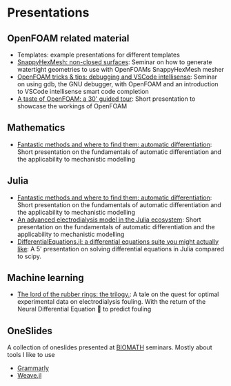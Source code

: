 # Presentations

## OpenFOAM related material

* Templates: example presentations for different templates
* [SnappyHexMesh: non-closed surfaces](https://beramos.github.io/webslides/STL-OpenFOAM/): Seminar on how to generate watertight geometries to use with OpenFOAMs SnappyHexMesh mesher
* [OpenFOAM tricks & tips: debugging and VSCode intellisense](https://beramos.github.io/webslides/OpenFOAMTrickTips1_gdb_VSCode/): Seminar on using gdb, the GNU debugger, with OpenFOAM and an introduction to VSCode intellisense smart code completion
* [A taste of OpenFOAM: a 30' guided tour](https://beramos.github.io/webslides/OpenFOAMIn30Mins/): Short presentation to showcase the workings of OpenFOAM

## Mathematics
* [Fantastic methods and where to find them: automatic differentiation](https://beramos.github.io/webslides/FantasticMethodsAndWhereToFindThem/): Short presentation on the fundamentals of automatic differentiation and the applicability to mechanistic modelling

## Julia
* [Fantastic methods and where to find them: automatic differentiation](https://beramos.github.io/webslides/FantasticMethodsAndWhereToFindThem/): Short presentation on the fundamentals of automatic differentiation and the applicability to mechanistic modelling
* [An advanced electrodialysis model in the Julia ecosystem](https://beramos.github.io/webslides/juliaCon2019/): Short presentation on the fundamentals of automatic differentiation and the applicability to mechanistic modelling
* [DifferentialEquations.jl: a differential equations suite you might actually like](https://beramos.github.io/webslides/DifferentialEquations.jl): A 5' presentation on solving differential equations in Julia compared to scipy.

## Machine learning
* [The lord of the rubber rings: the trilogy.](https://beramos.github.io/webslides/the_lord_of_the_rubber_ring): A tale on the quest for optimal experimental data on electrodialysis fouling. With the return of the Neural Differential Equation :bow_and_arrow: to predict fouling

## OneSlides
A collection of oneslides presented at [BIOMATH](www.biomath.ugent.be) seminars. Mostly about tools I like to use
  * [Grammarly](https://beramos.github.io/webslides/oneSlides/grammarly)
  * [Weave.jl](https://beramos.github.io/webslides/oneSlides/weave)
